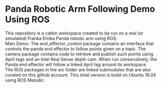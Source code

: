 # Panda Robotic Arm Following Demo Using ROS

This repository is a catkin workspace created to be run on a real (or simulated) Franka Emika Panda robotic arm using ROS. \
Main Demo: The end_effector_control package contains an interface that controls the panda end effector to follow points given on a topic. The camera package contains code to retrieve and publish such points using April tags and an Intel Real Sense depth cam. When run consecutively, the Panda end effector will follow a linked April tag around its workspace.\
The ROS packages in the src folder are linked submodules that are also curated on this github account. This inital version is build on Ubuntu 18.04 using ROS Melodic. 
